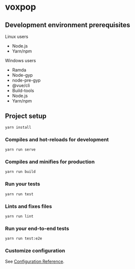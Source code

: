 # voxpop

## Development environment prerequisites

Linux users

- Node.js
- Yarn/npm

Windows users

- Ramda
- Node-gyp
- node-pre-gyp
- @vue/cli
- Build-tools
- Node.js
- Yarn/npm

## Project setup
```
yarn install
```

### Compiles and hot-reloads for development
```
yarn run serve
```

### Compiles and minifies for production
```
yarn run build
```

### Run your tests
```
yarn run test
```

### Lints and fixes files
```
yarn run lint
```

### Run your end-to-end tests
```
yarn run test:e2e
```

### Customize configuration
See [Configuration Reference](https://cli.vuejs.org/config/).
